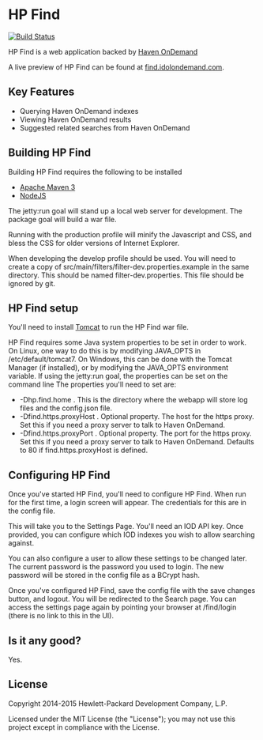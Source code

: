 # HP Find
[![Build Status](https://travis-ci.org/hpautonomy/find.svg?branch=master)](https://travis-ci.org/hpautonomy/find)

HP Find is a web application backed by [Haven OnDemand](https://www.idolondemand.com)

A live preview of HP Find can be found at [find.idolondemand.com](http://find.idolondemand.com).

## Key Features
* Querying Haven OnDemand indexes
* Viewing Haven OnDemand results
* Suggested related searches from Haven OnDemand

## Building HP Find
Building HP Find requires the following to be installed

* [Apache Maven 3](http://maven.apache.org)
* [NodeJS](http://nodejs.org)

The jetty:run goal will stand up a local web server for development. The package goal will build a war file.

Running with the production profile will minify the Javascript and CSS, and bless the CSS for older versions of Internet Explorer.

When developing the develop profile should be used. You will need to create a copy of src/main/filters/filter-dev.properties.example in the same directory.
This should be named filter-dev.properties. This file should be ignored by git.

## HP Find setup
You'll need to install [Tomcat](http://tomcat.apache.org) to run the HP Find war file.

HP Find requires some Java system properties to be set in order to work.
On Linux, one way to do this is by modifying JAVA_OPTS in /etc/default/tomcat7.
On Windows, this can be done with the Tomcat Manager (if installed), or by modifying the JAVA_OPTS environment variable.
If using the jetty:run goal, the properties can be set on the command line
The properties you'll need to set are:

* -Dhp.find.home . This is the directory where the webapp will store log files and the config.json file.
* -Dfind.https.proxyHost . Optional property. The host for the https proxy. Set this if you need a proxy server to talk to Haven OnDemand.
* -Dfind.https.proxyPort . Optional property. The port for the https proxy. Set this if you need a proxy server to talk to Haven OnDemand. Defaults to 80 if find.https.proxyHost is defined.

## Configuring HP Find
Once you've started HP Find, you'll need to configure HP Find. When run for the first time, a login screen will appear. The credentials for this are in the config file.

This will take you to the Settings Page. You'll need an IOD API key. Once provided, you can configure which IOD indexes you wish to allow searching against.

You can also configure a user to allow these settings to be changed later. The current password is the password you used to login.
The new password will be stored in the config file as a BCrypt hash.

Once you've configured HP Find, save the config file with the save changes button, and logout. You will be redirected to the Search page. You can access the settings page again by pointing your browser at /find/login (there is no link to this in the UI).

## Is it any good?
Yes.

## License
Copyright 2014-2015 Hewlett-Packard Development Company, L.P.

Licensed under the MIT License (the "License"); you may not use this project except in compliance with the License.

